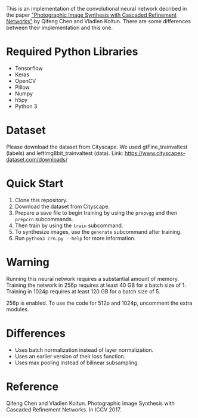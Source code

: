 This is an implementation of the convolutional neural network decribed in the paper 
["Photographic Image Synthesis with Cascaded Refinement Networks"](http://cqf.io/papers/Photographic_Image_Synthesis_ICCV2017.pdf) 
by Qifeng Chen and Vladlen Koltun. There are some differences between their implementation and this one.

# Required Python Libraries
* Tensorflow
* Keras
* OpenCV
* Pillow
* Numpy
* h5py
* Python 3

# Dataset
Please download the dataset from Cityscape. We used gtFine_trainvaltest (labels) and leftImg8bit_trainvaltest (data).
Link: https://www.cityscapes-dataset.com/downloads/

# Quick Start
1. Clone this repository.
2. Download the dataset from Cityscape.
3. Prepare a save file to begin training by using the `prepvgg` and then `prepcrn` subcommands.
4. Then train by using the `train` subcommand.
5. To synthesize images, use the `generate` subcommand after training.
6. Run `python3 crn.py --help` for more information.

# Warning
Running this neural network requires a substantial amount of memory. Training 
the network in 256p requires at least 40 GB for a batch size of 1. Training in 
1024p requires at least 120 GB for a batch size of 5.

256p is enabled. To use the code for 512p and 1024p, uncomment the extra modules.

# Differences
* Uses batch normalization instead of layer normalization.
* Uses an earlier version of their loss function.
* Uses max pooling instead of bilinear subsampling.

# Reference
Qifeng Chen and Vladlen Koltun. Photographic Image Synthesis with Cascaded Refinement Networks. In ICCV 2017.
